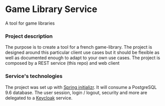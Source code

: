 # Game Library Service

A tool for game libraries

### Project description

The purpose is to create a tool for a french game-library. The project is designed around this particular client
use cases but it should be flexible as well as documented enough to adapt to your own use cases.
The project is composed by a REST service (this repo) and web client

### Service's technologies

The project was set up with [Spring initializr](https://start.spring.io/).
It will consume a PostgreSQL 9.6 database.
The user session, login / logout, security and more are delegated to a [Keycloak](https://www.keycloak.org/) service.